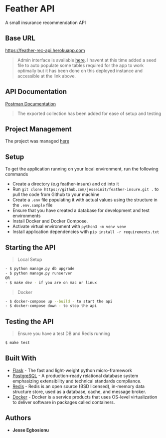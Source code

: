 # Feather API

A small insurance recommendation API

## Base URL

https://feather-rec-api.herokuapp.com

> Admin interface is available [here](https://feather-rec-api.herokuapp.com/admin). I havent at this time added a seed file to auto populate some tables required for the app to work optimally but it has been done on this deployed instance and accessible at the link above.

## API Documentation

[Postman Documentation](https://documenter.getpostman.com/view/7875106/TVsxB6ho)

> The exported collection has been added for ease of setup and testing

## Project Management

The project was managed [here](https://github.com/jesseinit/feather-insure/projects/1)

## Setup

To get the application running on your local environment, run the following commands

- Create a directory (e.g feather-insure) and cd into it
- Run `git clone https://github.com/jesseinit/feather-insure.git .` to pull the code from Github to your machine
- Create a `.env` file populating it with actual values using the structure in the `.env.sample` file
- Ensure that you have created a database for development and test environments
- Install Docker and Docker Compose.
- Activate virtual environment with `python3 -m venv venv`
- Install application dependencies with `pip install -r requirements.txt`

## Starting the API

> Local Setup

```sh
- $ python manage.py db upgrade
- $ python manage.py runserver
OR
- $ make dev - if you are on mac or linux
```

> Docker

```sh
- $ docker-compose up --build - to start the api
- $ docker-compose down - to stop the api
```

## Testing the API

> Ensure you have a test DB and Redis running

```sh
$ make test
```

## Built With

- [Flask](https://palletsprojects.com/p/flask/) - The fast and light-weight python micro-framework
- [PostgreSQL](https://www.postgresql.org/) - A production-ready relational database system emphasizing extensibility and technical standards compliance.
- [Redis](https://redis.io/) - Redis is an open source (BSD licensed), in-memory data structure store, used as a database, cache, and message broker.
- [Docker](https://www.docker.com/) - Docker is a service products that uses OS-level virtualization to deliver software in packages called containers.

## Authors

- **Jesse Egbosionu**

